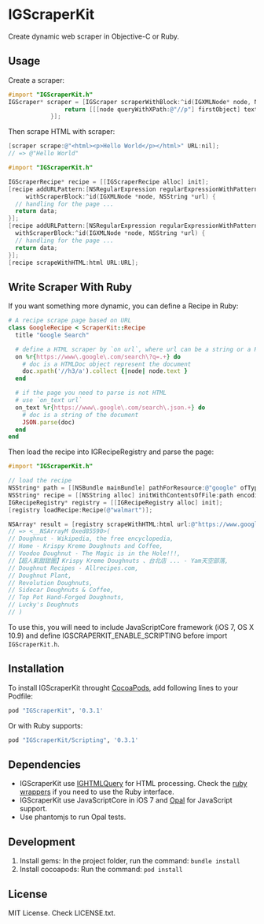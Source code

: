 # IGScraperKit

Create dynamic web scraper in Objective-C or Ruby.

## Usage

Create a scraper:

```objective-c
#import "IGScraperKit.h"
IGScraper* scraper = [IGScraper scraperWithBlock:^id(IGXMLNode* node, NSString* url) {
                return [[[node queryWithXPath:@"//p"] firstObject] text];
            }];
```

Then scrape HTML with scraper:

```objective-c
[scraper scrape:@"<html><p>Hello World</p></html>" URL:nil];
// => @"Hello World"
```

```objective-c
#import "IGScraperKit.h"

IGScraperRecipe* recipe = [[IGScraperRecipe alloc] init];
[recipe addURLPattern:[NSRegularExpression regularExpressionWithPattern:@"https://www\.google\.com/search\?q=.+" options:0 error:nil]
     withScraperBlock:^id(IGXMLNode *node, NSString *url) {
  // handling for the page ...
  return data;
}];
[recipe addURLPattern:[NSRegularExpression regularExpressionWithPattern:@"https://www\.google\.com/" options:0 error:nil]
  withScraperBlock:^id(IGXMLNode *node, NSString *url) {
  // handling for the page ...
  return data;
}];
[recipe scrapeWithHTML:html URL:URL];
```

## Write Scraper With Ruby

If you want something more dynamic, you can define a Recipe in Ruby:

```ruby
# A recipe scrape page based on URL
class GoogleRecipe < ScraperKit::Recipe
  title "Google Search"

  # define a HTML scraper by `on url`, where url can be a string or a Regexp
  on %r{https://www\.google\.com/search\?q=.+} do
    # doc is a HTMLDoc object represent the document
    doc.xpath('//h3/a').collect {|node| node.text }
  end

  # if the page you need to parse is not HTML
  # use `on_text url`
  on_text %r{https://www\.google\.com/search\.json.+} do
    # doc is a string of the document
    JSON.parse(doc)
  end
end
```

Then load the recipe into IGRecipeRegistry and parse the page:
```objective-c
#import "IGScraperKit.h"

// load the recipe
NSString* path = [[NSBundle mainBundle] pathForResource:@"google" ofType:@"rb"];
NSString* recipe = [[NSString alloc] initWithContentsOfFile:path encoding:NSUTF8StringEncoding error:nil];
IGRecipeRegistry* registry = [[IGRecipeRegistry alloc] init];
[registry loadRecipe:Recipe(@"walmart")];

NSArray* result = [registry scrapeWithHTML:html url:@"https://www.google.com/search?q=doughnuts"];
// => <__NSArrayM 0xed85590>(
// Doughnut - Wikipedia, the free encyclopedia,
// Home - Krispy Kreme Doughnuts and Coffee,
// Voodoo Doughnut - The Magic is in the Hole!!!,
//【超人氣甜甜圈】Krispy Kreme Doughnuts 、台北店 ... - Yam天空部落,
// Doughnut Recipes - Allrecipes.com,
// Doughnut Plant,
// Revolution Doughnuts,
// Sidecar Doughnuts & Coffee,
// Top Pot Hand-Forged Doughnuts,
// Lucky's Doughnuts
// )

```

To use this, you will need to include JavaScriptCore framework (iOS 7, OS X 10.9) and define IGSCRAPERKIT_ENABLE_SCRIPTING before import `IGScraperKit.h`.

## Installation

To install IGScraperKit throught [CocoaPods](http://cocoapods.org/), add following lines to your Podfile:

```ruby
pod "IGScraperKit", '0.3.1'
```

Or with Ruby supports:

```ruby
pod "IGScraperKit/Scripting", '0.3.1'
```

## Dependencies

- IGScraperKit use [IGHTMLQuery](https://github.com/siuying/IGHTMLQuery) for HTML processing. Check the 
[ruby wrappers](https://github.com/siuying/IGHTMLQuery/tree/master/IGHTMLQuery/Ruby) if you
need to use the Ruby interface.
- IGScraperKit use JavaScriptCore in iOS 7 and [Opal](http://opalrb.org/) for JavaScript support.
- Use phantomjs to run Opal tests.

## Development

1. Install gems: In the project folder, run the command: ``bundle install``
2. Install cocoapods: Run the command: ``pod install``

## License

MIT License. Check LICENSE.txt.